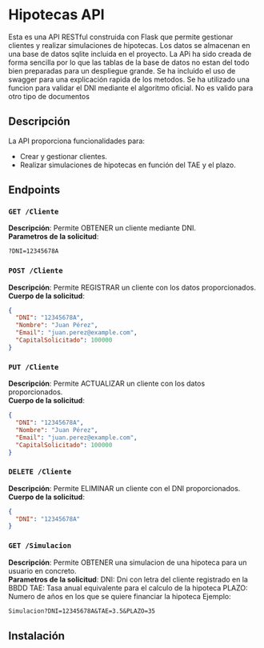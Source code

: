 # Hipotecas API
Esta es una API RESTful construida con Flask que permite gestionar clientes y realizar simulaciones de hipotecas. Los datos se almacenan en una base de datos sqlite incluida en el proyecto.
La APi ha sido creada de forma sencilla por lo que las tablas de la base de datos no estan del todo bien preparadas para un despliegue grande.
Se ha incluido el uso de swagger para una explicación rapida de los metodos.
Se ha utilizado una funcion para validar el DNI mediante el algoritmo oficial. No es valido para otro tipo de documentos


## Descripción

La API proporciona funcionalidades para:
- Crear y gestionar clientes.
- Realizar simulaciones de hipotecas en función del TAE y el plazo.

## Endpoints

### `GET /Cliente`
**Descripción**: Permite OBTENER un cliente mediante DNI.  
**Parametros de la solicitud**:
```txt
?DNI=12345678A 
```

### `POST /Cliente`
**Descripción**: Permite REGISTRAR un cliente con los datos proporcionados.  
**Cuerpo de la solicitud**:
```json
{
  "DNI": "12345678A",
  "Nombre": "Juan Pérez",
  "Email": "juan.perez@example.com",
  "CapitalSolicitado": 100000
}
```
### `PUT /Cliente`
**Descripción**: Permite ACTUALIZAR un cliente con los datos proporcionados.  
**Cuerpo de la solicitud**:
```json
{
  "DNI": "12345678A",
  "Nombre": "Juan Pérez",
  "Email": "juan.perez@example.com",
  "CapitalSolicitado": 100000
}
```
### `DELETE /Cliente`
**Descripción**: Permite ELIMINAR un cliente con el DNI proporcionados.  
**Cuerpo de la solicitud**:
```json
{
  "DNI": "12345678A"
}
```
### `GET /Simulacion`
**Descripción**: Permite OBTENER una simulacion de una hipoteca para un usuario en concreto.  
**Parametros de la solicitud**:
DNI: Dni con letra del cliente registrado en la BBDD
TAE: Tasa anual equivalente para el calculo de la hipoteca
PLAZO: Numero de años en los que se quiere financiar la hipoteca
Ejemplo:
```txt
Simulacion?DNI=12345678A&TAE=3.5&PLAZO=35 
```

## Instalación





